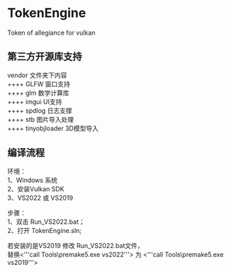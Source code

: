 # TokenEngine
Token of allegiance for vulkan

## 第三方开源库支持
vendor 文件夹下内容<br>
++++ GLFW               窗口支持<br>
++++ glm                数学计算库<br>
++++ imgui              UI支持<br>
++++ spdlog             日志支撑<br>
++++ stb                图片导入处理<br>
++++ tinyobjloader      3D模型导入<br>


## 编译流程
环境：<br>
1、Windows 系统<br>
2、安装Vulkan SDK<br>
3、VS2022 或  VS2019<br>

步骤：<br>
1、双击 Run_VS2022.bat；<br>
2、打开 TokenEngine.sln;<br>

若安装的是VS2019 修改 Run_VS2022.bat文件，<br>
替换<'''call Tools\premake5.exe vs2022'''> 为 <'''call Tools\premake5.exe vs2019'''><br>

